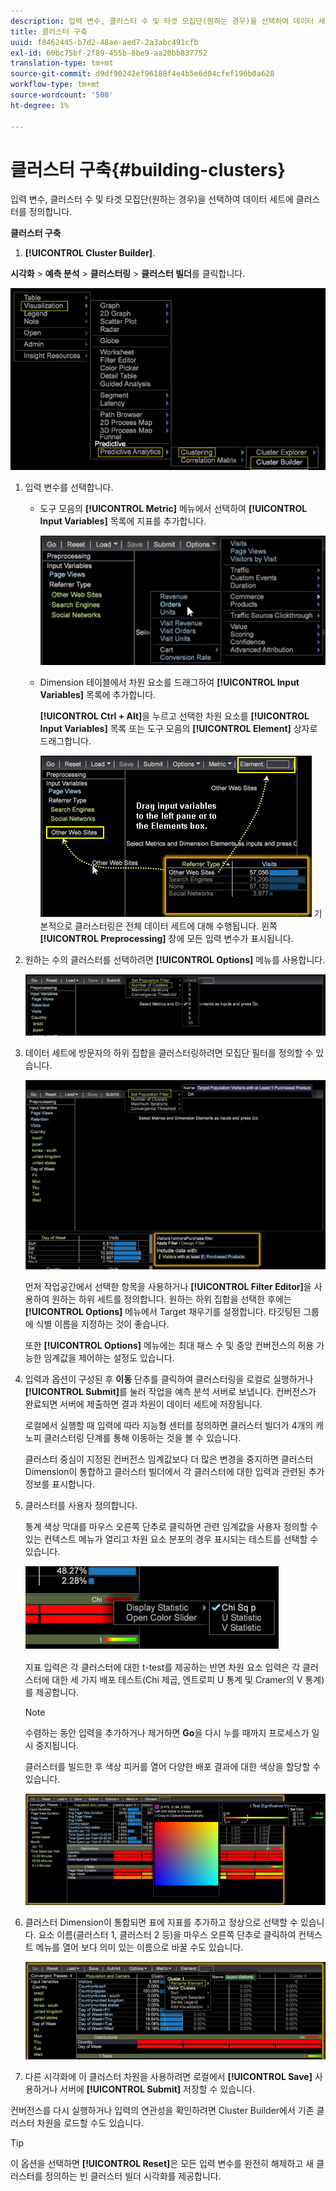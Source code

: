 ```yaml
---
description: 입력 변수, 클러스터 수 및 타겟 모집단(원하는 경우)을 선택하여 데이터 세트에 클러스터를 정의합니다.
title: 클러스터 구축
uuid: f8462445-b7d2-48ae-aed7-2a3abc491cfb
exl-id: 60bc75bf-2f89-455b-8be9-aa20bb837752
translation-type: tm+mt
source-git-commit: d9df90242ef96188f4e4b5e6d04cfef196b0a628
workflow-type: tm+mt
source-wordcount: '508'
ht-degree: 1%

---
```


# 클러스터 구축{#building-clusters}

입력 변수, 클러스터 수 및 타겟 모집단(원하는 경우)을 선택하여 데이터 세트에 클러스터를 정의합니다.

**클러스터 구축**

1.  **[!UICONTROL Cluster Builder]**.

   **시각화** > **예측 분석** > **클러스터링** > **클러스터 빌더**&#x200B;를 클릭합니다.

   ![](assets/cluster-builder-step1.png)

1. 입력 변수를 선택합니다.

   * 도구 모음의 **[!UICONTROL Metric]** 메뉴에서 선택하여 **[!UICONTROL Input Variables]** 목록에 지표를 추가합니다.

      ![](assets/cluster_metric_select.png)

   * Dimension 테이블에서 차원 요소를 드래그하여 **[!UICONTROL Input Variables]** 목록에 추가합니다.

      **[!UICONTROL Ctrl + Alt]**&#x200B;을 누르고 선택한 차원 요소를 **[!UICONTROL Input Variables]** 목록 또는 도구 모음의 **[!UICONTROL Element]** 상자로 드래그합니다.

      ![](assets/cluster_dim_select.png)
   기본적으로 클러스터링은 전체 데이터 세트에 대해 수행됩니다. 왼쪽 **[!UICONTROL Preprocessing]** 창에 모든 입력 변수가 표시됩니다.
1. 원하는 수의 클러스터를 선택하려면 **[!UICONTROL Options]** 메뉴를 사용합니다.

   ![](assets/build_cluster_2.png)

1. 데이터 세트에 방문자의 하위 집합을 클러스터링하려면 모집단 필터를 정의할 수 있습니다.

   ![](assets/build_cluster_3.png)

   먼저 작업공간에서 선택한 항목을 사용하거나 **[!UICONTROL Filter Editor]**&#x200B;을 사용하여 원하는 하위 세트를 정의합니다. 원하는 하위 집합을 선택한 후에는 **[!UICONTROL Options]** 메뉴에서 Target 채우기를 설정합니다. 타깃팅된 그룹에 식별 이름을 지정하는 것이 좋습니다.

   또한 **[!UICONTROL Options]** 메뉴에는 최대 패스 수 및 중앙 컨버전스의 허용 가능한 임계값을 제어하는 설정도 있습니다.

1. 입력과 옵션이 구성된 후 **이동** 단추를 클릭하여 클러스터링을 로컬로 실행하거나 **[!UICONTROL Submit]**&#x200B;를 눌러 작업을 예측 분석 서버로 보냅니다. 컨버전스가 완료되면 서버에 제출하면 결과 차원이 데이터 세트에 저장됩니다.

   로컬에서 실행할 때 입력에 따라 지능형 센터를 정의하면 클러스터 빌더가 4개의 캐노피 클러스터링 단계를 통해 이동하는 것을 볼 수 있습니다.

   클러스터 중심이 지정된 컨버전스 임계값보다 더 많은 변경을 중지하면 클러스터 Dimension이 통합하고 클러스터 빌더에서 각 클러스터에 대한 입력과 관련된 추가 정보를 표시합니다.

1. 클러스터를 사용자 정의합니다.

   통계 색상 막대를 마우스 오른쪽 단추로 클릭하면 관련 임계값을 사용자 정의할 수 있는 컨텍스트 메뉴가 열리고 차원 요소 분포의 경우 표시되는 테스트를 선택할 수 있습니다.

   ![](assets/build_cluster_7.png)

   지표 입력은 각 클러스터에 대한 t-test를 제공하는 반면 차원 요소 입력은 각 클러스터에 대한 세 가지 배포 테스트(Chi 제곱, 엔트로피 U 통계 및 Cramer의 V 통계)를 제공합니다.

   >[!NOTE]
   >
   >수렴하는 동안 입력을 추가하거나 제거하면 **Go**&#x200B;을 다시 누를 때까지 프로세스가 일시 중지됩니다.

   클러스터를 빌드한 후 색상 피커를 열어 다양한 배포 결과에 대한 색상을 할당할 수 있습니다.

   ![](assets/build_cluster_5.png)

1. 클러스터 Dimension이 통합되면 표에 지표를 추가하고 정상으로 선택할 수 있습니다. 요소 이름(클러스터 1, 클러스터 2 등)을 마우스 오른쪽 단추로 클릭하여 컨텍스트 메뉴를 열어 보다 의미 있는 이름으로 바꿀 수도 있습니다.

   ![](assets/build_cluster_6.png)

1. 다른 시각화에 이 클러스터 차원을 사용하려면 로컬에서 **[!UICONTROL Save]** 사용하거나 서버에 **[!UICONTROL Submit]** 저장할 수 있습니다.

컨버전스를 다시 실행하거나 입력의 연관성을 확인하려면 Cluster Builder에서 기존 클러스터 차원을 로드할 수도 있습니다.

>[!TIP]
>
>이 옵션을 선택하면 **[!UICONTROL Reset]**&#x200B;은 모든 입력 변수를 완전히 해제하고 새 클러스터를 정의하는 빈 클러스터 빌더 시각화를 제공합니다.
